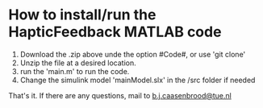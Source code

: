 # How to install/run the HapticFeedback MATLAB code

1) Download the .zip above unde the option #Code#, or use 'git clone'
2) Unzip the file at a desired location.
3) run the 'main.m' to run the code.
4) Change the simulink model 'mainModel.slx' in the /src folder if needed

That's it. If there are any questions, mail to b.j.caasenbrood@tue.nl

